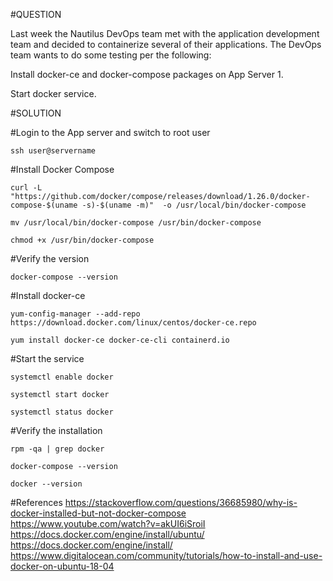 

#QUESTION

Last week the Nautilus DevOps team met with the application development team and decided to containerize several of their applications. The DevOps team wants to do some testing per the following:

Install docker-ce and docker-compose packages on App Server 1.

Start docker service.


#SOLUTION

#Login to the App server and switch to root user 

    ssh user@servername

#Install Docker Compose
    
    curl -L "https://github.com/docker/compose/releases/download/1.26.0/docker-compose-$(uname -s)-$(uname -m)"  -o /usr/local/bin/docker-compose
    
    mv /usr/local/bin/docker-compose /usr/bin/docker-compose
    
    chmod +x /usr/bin/docker-compose

#Verify the version 
    
    docker-compose --version

#Install docker-ce 
    
    yum-config-manager --add-repo https://download.docker.com/linux/centos/docker-ce.repo

    yum install docker-ce docker-ce-cli containerd.io 

#Start the service
    
    systemctl enable docker 

    systemctl start docker

    systemctl status docker 

#Verify the installation 
    
    rpm -qa | grep docker 
    
    docker-compose --version
    
    docker --version








#References
https://stackoverflow.com/questions/36685980/why-is-docker-installed-but-not-docker-compose
https://www.youtube.com/watch?v=akUI6iSroiI 
https://docs.docker.com/engine/install/ubuntu/ 
https://docs.docker.com/engine/install/ 
https://www.digitalocean.com/community/tutorials/how-to-install-and-use-docker-on-ubuntu-18-04



